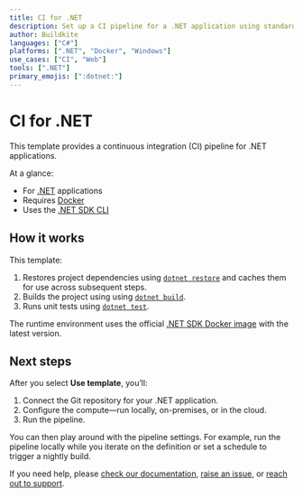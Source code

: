 ```yaml
---
title: CI for .NET
description: Set up a CI pipeline for a .NET application using standard library tooling.
author: Buildkite
languages: ["C#"]
platforms: [".NET", "Docker", "Windows"]
use_cases: ["CI", "Web"]
tools: [".NET"]
primary_emojis: [":dotnet:"]
---
```


# CI for .NET

This template provides a continuous integration (CI) pipeline for .NET applications.

At a glance:

- For [.NET](https://dotnet.microsoft.com/) applications
- Requires [Docker](https://docs.docker.com/get-docker/)
- Uses the [.NET SDK CLI](https://learn.microsoft.com/en-us/dotnet/core/tools/)

## How it works

This template:

1. Restores project dependencies using [`dotnet restore`](https://learn.microsoft.com/en-us/dotnet/core/tools/dotnet-restore) and caches them for use across subsequent steps.
2. Builds the project using using [`dotnet build`](https://learn.microsoft.com/en-us/dotnet/core/tools/dotnet-build).
3. Runs unit tests using [`dotnet test`](https://learn.microsoft.com/en-us/dotnet/core/tools/dotnet-test).

The runtime environment uses the official [.NET SDK Docker image](https://hub.docker.com/_/microsoft-dotnet-sdk/) with the latest version.

## Next steps

After you select **Use template**, you’ll:

1. Connect the Git repository for your .NET application.
2. Configure the compute—run locally, on-premises, or in the cloud.
3. Run the pipeline.

You can then play around with the pipeline settings. For example, run the pipeline locally while you iterate on the definition or set a schedule to trigger a nightly build.

If you need help, please [check our documentation](https://buildkite.com/docs/pipelines/configuration-overview), [raise an issue](https://github.com/buildkite/templates/issues/new?template=pipeline-template-request.md), or [reach out to support](https://buildkite.com/support).
